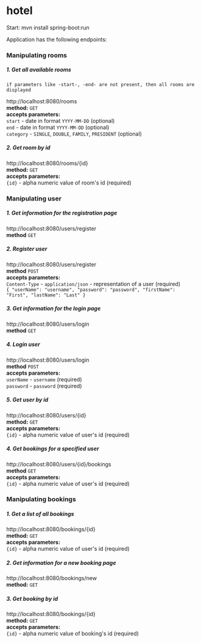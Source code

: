 # hotel
Start:  mvn install
        spring-boot:run
        
Application has the following endpoints:</br>

### Manipulating rooms
##### 1. Get all available rooms
    if parameters like -start-, -end- are not present, then all rooms are displayed
http://localhost:8080/rooms</br>
    **method:** `GET`</br>
    **accepts parameters:**</br>
    `start` - date in format `YYYY-MM-DD` (optional)</br>
    `end` - date in format `YYYY-MM-DD` (optional)</br>
    `category` - `SINGLE`, `DOUBLE`, `FAMILY`, `PRESIDENT` (optional)</br>
##### 2. Get room by id
http://localhost:8080/rooms/{id}</br>
    **method:** `GET`</br>
    **accepts parameters:**</br>
    `{id}` - alpha numeric value of room's id  (required)</br>
### Manipulating user
##### 1. Get information for the registration page
http://localhost:8080/users/register </br>
    **method** `GET`</br>
##### 2. Register user
http://localhost:8080/users/register </br>
    **method** `POST`</br>
    **accepts parameters:**</br>
        `Content-Type` - `application/json` - representation of a user  (required)</br>
        `{
           "userName": "username",
           "password": "password",
           "firstName": "First",
           "lastName": "Last"
         }`
##### 3. Get information for the login page
http://localhost:8080/users/login </br>
    **method** `GET`</br>
##### 4. Login user
http://localhost:8080/users/login </br>
    **method** `POST`</br>
    **accepts parameters:**</br>
    `userName` - `username` (required)</br>
    `password` - `password` (required)</br>
##### 5. Get user by id
http://localhost:8080/users/{id} </br>
    **method:** `GET`</br>
    **accepts parameters:**</br>
    `{id}` - alpha numeric value of user's id  (required)</br>
##### 4. Get bookings for a specified user
http://localhost:8080/users/{id}/bookings </br>
     **method** `GET`</br>
     **accepts parameters:**</br>
     `{id}` - alpha numeric value of user's id  (required)</br>
### Manipulating bookings
##### 1. Get a list of all bookings
http://localhost:8080/bookings/{id} </br>
    **method:** `GET`</br>
    **accepts parameters:**</br>
    `{id}` - alpha numeric value of user's id  (required)</br>
##### 2. Get information for a new booking page
http://localhost:8080/bookings/new </br>
    **method:** `GET`</br>
##### 3. Get booking by id
http://localhost:8080/bookings/{id} </br>
    **method:** `GET`</br>
    **accepts parameters:**</br>
        `{id}` - alpha numeric value of booking's id  (required)</br>